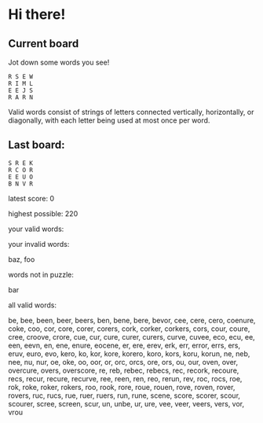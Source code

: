 # Hi there!

## Current board

Jot down some words you see!

```
R S E W 
R I M L 
E E J S 
R A R N 
```

Valid words consist of strings of letters connected vertically, horizontally, or diagonally, with each letter being used at most once per word.

## Last board:

```
S R E K 
R C O R 
E E U O 
B N V R 
```

latest score: 0

highest possible: 220

your valid words:



your invalid words:

baz, foo

words not in puzzle:

bar

all valid words:

be, bee, been, beer, beers, ben, bene, bere, bevor, cee, cere, cero, coenure, coke, coo, cor, core, corer, corers, cork, corker, corkers, cors, cour, coure, cree, croove, crore, cue, cur, cure, curer, curers, curve, cuvee, eco, ecu, ee, een, eevn, en, ene, enure, eocene, er, ere, erev, erk, err, error, errs, ers, eruv, euro, evo, kero, ko, kor, kore, korero, koro, kors, koru, korun, ne, neb, nee, nu, nur, oe, oke, oo, oor, or, orc, orcs, ore, ors, ou, our, oven, over, overcure, overs, overscore, re, reb, rebec, rebecs, rec, recork, recoure, recs, recur, recure, recurve, ree, reen, ren, reo, rerun, rev, roc, rocs, roe, rok, roke, roker, rokers, roo, rook, rore, roue, rouen, rove, roven, rover, rovers, ruc, rucs, rue, ruer, ruers, run, rune, scene, score, scorer, scour, scourer, scree, screen, scur, un, unbe, ur, ure, vee, veer, veers, vers, vor, vrou